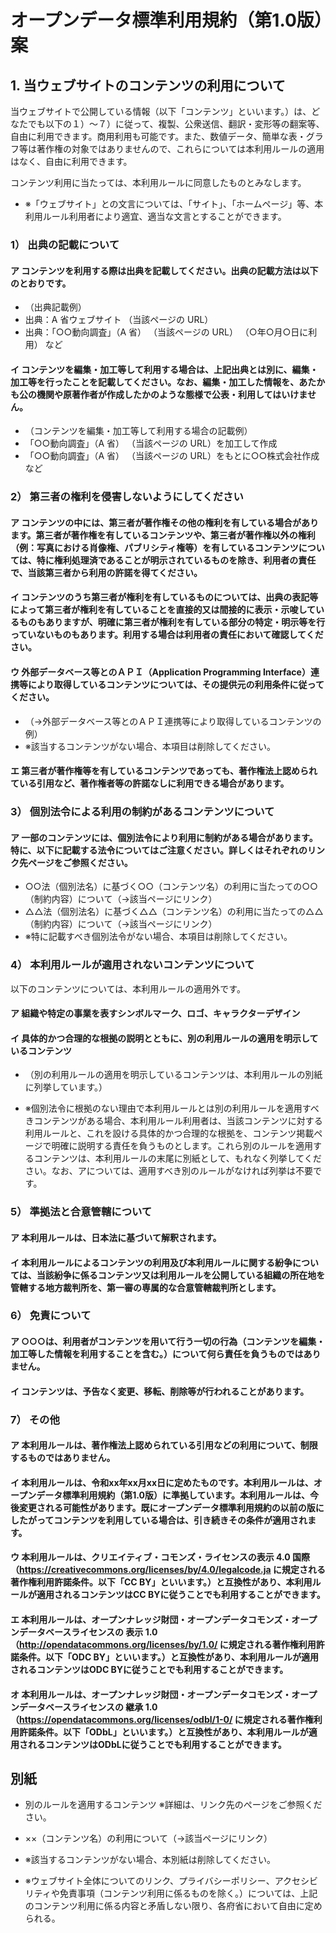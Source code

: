 # オープンデータ標準利用規約（第1.0版）案

## 1. 当ウェブサイトのコンテンツの利用について

当ウェブサイトで公開している情報（以下「コンテンツ」といいます。）は、どなたでも以下の１）～７）に従って、複製、公衆送信、翻訳・変形等の翻案等、自由に利用できます。商用利用も可能です。また、数値データ、簡単な表・グラフ等は著作権の対象ではありませんので、これらについては本利用ルールの適用はなく、自由に利用できます。

コンテンツ利用に当たっては、本利用ルールに同意したものとみなします。

- ※「ウェブサイト」との文言については、「サイト」、「ホームページ」等、本利用ルール利用者により適宜、適当な文言とすることができます。

### 1） 出典の記載について

#### ア コンテンツを利用する際は出典を記載してください。出典の記載方法は以下のとおりです。

- （出典記載例）
- 出典：A 省ウェブサイト （当該ページの URL）
- 出典：「○○動向調査」（A 省） （当該ページの URL） （○年○月○日に利用） など

#### イ コンテンツを編集・加工等して利用する場合は、上記出典とは別に、編集・加工等を行ったことを記載してください。なお、編集・加工した情報を、あたかも公の機関や原著作者が作成したかのような態様で公表・利用してはいけません。

- （コンテンツを編集・加工等して利用する場合の記載例）
- 「○○動向調査」（A 省） （当該ページの URL）を加工して作成
- 「○○動向調査」（A 省） （当該ページの URL）をもとに○○株式会社作成 など

### 2） 第三者の権利を侵害しないようにしてください

#### ア コンテンツの中には、第三者が著作権その他の権利を有している場合があります。第三者が著作権を有しているコンテンツや、第三者が著作権以外の権利（例：写真における肖像権、パブリシティ権等）を有しているコンテンツについては、特に権利処理済であることが明示されているものを除き、利用者の責任で、当該第三者から利用の許諾を得てください。

#### イ コンテンツのうち第三者が権利を有しているものについては、出典の表記等によって第三者が権利を有していることを直接的又は間接的に表示・示唆しているものもありますが、明確に第三者が権利を有している部分の特定・明示等を行っていないものもあります。利用する場合は利用者の責任において確認してください。

#### ウ 外部データベース等とのＡＰＩ（Application Programming Interface）連携等により取得しているコンテンツについては、その提供元の利用条件に従ってください。

- （→外部データベース等とのＡＰＩ連携等により取得しているコンテンツの例）
- ※該当するコンテンツがない場合、本項目は削除してください。

#### エ 第三者が著作権等を有しているコンテンツであっても、著作権法上認められている引用など、著作権者等の許諾なしに利用できる場合があります。

### 3） 個別法令による利用の制約があるコンテンツについて

#### ア 一部のコンテンツには、個別法令により利用に制約がある場合があります。特に、以下に記載する法令についてはご注意ください。詳しくはそれぞれのリンク先ページをご参照ください。

- ○○法（個別法名）に基づく○○（コンテンツ名）の利用に当たっての○○（制約内容）について（→該当ページにリンク）
- △△法（個別法名）に基づく△△（コンテンツ名）の利用に当たっての△△（制約内容）について（→該当ページにリンク） 
- ※特に記載すべき個別法令がない場合、本項目は削除してください。

### 4） 本利用ルールが適用されないコンテンツについて

以下のコンテンツについては、本利用ルールの適用外です。

#### ア 組織や特定の事業を表すシンボルマーク、ロゴ、キャラクターデザイン

#### イ 具体的かつ合理的な根拠の説明とともに、別の利用ルールの適用を明示しているコンテンツ

- （別の利用ルールの適用を明示しているコンテンツは、本利用ルールの別紙に列挙しています。）

- ※個別法令に根拠のない理由で本利用ルールとは別の利用ルールを適用すべきコンテンツがある場合、本利用ルール利用者は、当該コンテンツに対する利用ルールと、これを設ける具体的かつ合理的な根拠を、コンテンツ掲載ページで明確に説明する責任を負うものとします。これら別のルールを適用するコンテンツは、本利用ルールの末尾に別紙として、もれなく列挙してください。なお、アについては、適用すべき別のルールがなければ列挙は不要です。

### 5） 準拠法と合意管轄について

#### ア 本利用ルールは、日本法に基づいて解釈されます。

#### イ 本利用ルールによるコンテンツの利用及び本利用ルールに関する紛争については、当該紛争に係るコンテンツ又は利用ルールを公開している組織の所在地を管轄する地方裁判所を、第一審の専属的な合意管轄裁判所とします。

### 6） 免責について

#### ア ○○○は、利用者がコンテンツを用いて行う一切の行為（コンテンツを編集・加工等した情報を利用することを含む。）について何ら責任を負うものではありません。

#### イ コンテンツは、予告なく変更、移転、削除等が行われることがあります。

### 7） その他

#### ア 本利用ルールは、著作権法上認められている引用などの利用について、制限するものではありません。

#### イ 本利用ルールは、令和xx年xx月xx日に定めたものです。本利用ルールは、オープンデータ標準利用規約（第1.0版）に準拠しています。本利用ルールは、今後変更される可能性があります。既にオープンデータ標準利用規約の以前の版にしたがってコンテンツを利用している場合は、引き続きその条件が適用されます。

#### ウ 本利用ルールは、クリエイティブ・コモンズ・ライセンスの表示 4.0 国際（https://creativecommons.org/licenses/by/4.0/legalcode.ja に規定される著作権利用許諾条件。以下「CC BY」といいます。）と互換性があり、本利用ルールが適用されるコンテンツはCC BYに従うことでも利用することができます。

#### エ 本利用ルールは、オープンナレッジ財団・オープンデータコモンズ・オープンデータベースライセンスの 表示 1.0（http://opendatacommons.org/licenses/by/1.0/ に規定される著作権利用許諾条件。以下「ODC BY」といいます。）と互換性があり、本利用ルールが適用されるコンテンツはODC BYに従うことでも利用することができます。

#### オ 本利用ルールは、オープンナレッジ財団・オープンデータコモンズ・オープンデータベースライセンスの 継承 1.0（https://opendatacommons.org/licenses/odbl/1-0/ に規定される著作権利用許諾条件。以下「ODbL」といいます。）と互換性があり、本利用ルールが適用されるコンテンツはODbLに従うことでも利用することができます。



## 別紙

- 別のルールを適用するコンテンツ ※詳細は、リンク先のぺージをご参照ください。
- ××（コンテンツ名）の利用について（→該当ページにリンク）

- ※該当するコンテンツがない場合、本別紙は削除してください。
- ※ウェブサイト全体についてのリンク、プライバシーポリシー、アクセシビリティや免責事項（コンテンツ利用に係るものを除く。）については、上記のコンテンツ利用に係る内容と矛盾しない限り、各府省において自由に定められる。
